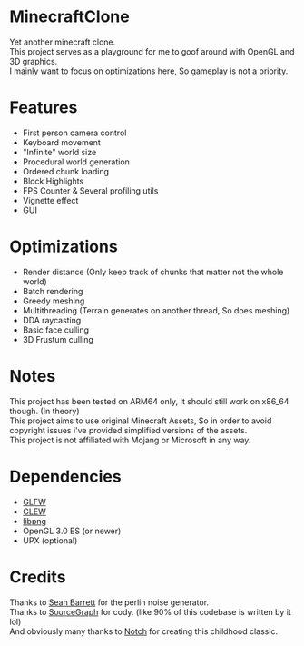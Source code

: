 # MinecraftClone
Yet another minecraft clone.<br>
This project serves as a playground for me to goof around with OpenGL and 3D graphics.<br>
I mainly want to focus on optimizations here, So gameplay is not a priority.<br>

# Features
* First person camera control
* Keyboard movement
* "Infinite" world size
* Procedural world generation
* Ordered chunk loading
* Block Highlights
* FPS Counter & Several profiling utils
* Vignette effect
* GUI

# Optimizations
* Render distance (Only keep track of chunks that matter not the whole world)
* Batch rendering
* Greedy meshing
* Multithreading (Terrain generates on another thread, So does meshing)
* DDA raycasting
* Basic face culling
* 3D Frustum culling

# Notes
This project has been tested on ARM64 only, It should still work on x86_64 though. (In theory)<br>
This project aims to use original Minecraft Assets, So in order to avoid copyright issues i've provided simplified versions of the assets.<br>
This project is not affiliated with Mojang or Microsoft in any way.<br>

# Dependencies
* [GLFW](https://github.com/glfw/glfw)
* [GLEW](https://github.com/nigels-com/glew)
* [libpng](https://github.com/glennrp/libpng)
* OpenGL 3.0 ES (or newer)
* UPX (optional)

# Credits
Thanks to [Sean Barrett](https://github.com/nothings/stb/blob/master/stb_perlin.h) for the perlin noise generator.<br>
Thanks to [SourceGraph](https://sourcegraph.com/) for cody. (like 90% of this codebase is written by it lol)<br>
And obviously many thanks to [Notch](https://x.com/notch) for creating this childhood classic.<br>
